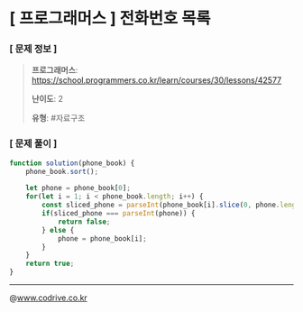 # [ 프로그래머스 ] 전화번호 목록

### [ 문제 정보 ]
> **프로그래머스**: https://school.programmers.co.kr/learn/courses/30/lessons/42577
> 
> **난이도**: 2
>
> **유형**: #자료구조


### [ 문제 풀이 ]
```JavaScript
function solution(phone_book) {
    phone_book.sort();
    
    let phone = phone_book[0];
    for(let i = 1; i < phone_book.length; i++) {
        const sliced_phone = parseInt(phone_book[i].slice(0, phone.length));
        if(sliced_phone === parseInt(phone)) {
            return false;
        } else {
            phone = phone_book[i];
        }
    }
    return true;
}
```


---
@www.codrive.co.kr